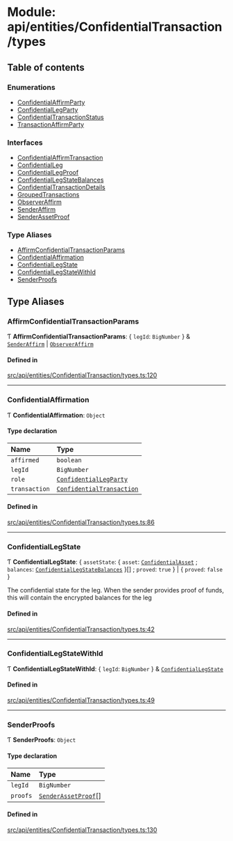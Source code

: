 # Module: api/entities/ConfidentialTransaction/types

## Table of contents

### Enumerations

- [ConfidentialAffirmParty](../wiki/api.entities.ConfidentialTransaction.types.ConfidentialAffirmParty)
- [ConfidentialLegParty](../wiki/api.entities.ConfidentialTransaction.types.ConfidentialLegParty)
- [ConfidentialTransactionStatus](../wiki/api.entities.ConfidentialTransaction.types.ConfidentialTransactionStatus)
- [TransactionAffirmParty](../wiki/api.entities.ConfidentialTransaction.types.TransactionAffirmParty)

### Interfaces

- [ConfidentialAffirmTransaction](../wiki/api.entities.ConfidentialTransaction.types.ConfidentialAffirmTransaction)
- [ConfidentialLeg](../wiki/api.entities.ConfidentialTransaction.types.ConfidentialLeg)
- [ConfidentialLegProof](../wiki/api.entities.ConfidentialTransaction.types.ConfidentialLegProof)
- [ConfidentialLegStateBalances](../wiki/api.entities.ConfidentialTransaction.types.ConfidentialLegStateBalances)
- [ConfidentialTransactionDetails](../wiki/api.entities.ConfidentialTransaction.types.ConfidentialTransactionDetails)
- [GroupedTransactions](../wiki/api.entities.ConfidentialTransaction.types.GroupedTransactions)
- [ObserverAffirm](../wiki/api.entities.ConfidentialTransaction.types.ObserverAffirm)
- [SenderAffirm](../wiki/api.entities.ConfidentialTransaction.types.SenderAffirm)
- [SenderAssetProof](../wiki/api.entities.ConfidentialTransaction.types.SenderAssetProof)

### Type Aliases

- [AffirmConfidentialTransactionParams](../wiki/api.entities.ConfidentialTransaction.types#affirmconfidentialtransactionparams)
- [ConfidentialAffirmation](../wiki/api.entities.ConfidentialTransaction.types#confidentialaffirmation)
- [ConfidentialLegState](../wiki/api.entities.ConfidentialTransaction.types#confidentiallegstate)
- [ConfidentialLegStateWithId](../wiki/api.entities.ConfidentialTransaction.types#confidentiallegstatewithid)
- [SenderProofs](../wiki/api.entities.ConfidentialTransaction.types#senderproofs)

## Type Aliases

### AffirmConfidentialTransactionParams

Ƭ **AffirmConfidentialTransactionParams**: { `legId`: `BigNumber`  } & [`SenderAffirm`](../wiki/api.entities.ConfidentialTransaction.types.SenderAffirm) \| [`ObserverAffirm`](../wiki/api.entities.ConfidentialTransaction.types.ObserverAffirm)

#### Defined in

[src/api/entities/ConfidentialTransaction/types.ts:120](https://github.com/PolymeshAssociation/polymesh-private-sdk/blob/2c6aa0b4/src/api/entities/ConfidentialTransaction/types.ts#L120)

___

### ConfidentialAffirmation

Ƭ **ConfidentialAffirmation**: `Object`

#### Type declaration

| Name | Type |
| :------ | :------ |
| `affirmed` | `boolean` |
| `legId` | `BigNumber` |
| `role` | [`ConfidentialLegParty`](../wiki/api.entities.ConfidentialTransaction.types.ConfidentialLegParty) |
| `transaction` | [`ConfidentialTransaction`](../wiki/api.entities.ConfidentialTransaction.ConfidentialTransaction) |

#### Defined in

[src/api/entities/ConfidentialTransaction/types.ts:86](https://github.com/PolymeshAssociation/polymesh-private-sdk/blob/2c6aa0b4/src/api/entities/ConfidentialTransaction/types.ts#L86)

___

### ConfidentialLegState

Ƭ **ConfidentialLegState**: { `assetState`: { `asset`: [`ConfidentialAsset`](../wiki/api.entities.ConfidentialAsset.ConfidentialAsset) ; `balances`: [`ConfidentialLegStateBalances`](../wiki/api.entities.ConfidentialTransaction.types.ConfidentialLegStateBalances)  }[] ; `proved`: ``true``  } \| { `proved`: ``false``  }

The confidential state for the leg. When the sender provides proof of funds, this will contain the encrypted balances for the leg

#### Defined in

[src/api/entities/ConfidentialTransaction/types.ts:42](https://github.com/PolymeshAssociation/polymesh-private-sdk/blob/2c6aa0b4/src/api/entities/ConfidentialTransaction/types.ts#L42)

___

### ConfidentialLegStateWithId

Ƭ **ConfidentialLegStateWithId**: { `legId`: `BigNumber`  } & [`ConfidentialLegState`](../wiki/api.entities.ConfidentialTransaction.types#confidentiallegstate)

#### Defined in

[src/api/entities/ConfidentialTransaction/types.ts:49](https://github.com/PolymeshAssociation/polymesh-private-sdk/blob/2c6aa0b4/src/api/entities/ConfidentialTransaction/types.ts#L49)

___

### SenderProofs

Ƭ **SenderProofs**: `Object`

#### Type declaration

| Name | Type |
| :------ | :------ |
| `legId` | `BigNumber` |
| `proofs` | [`SenderAssetProof`](../wiki/api.entities.ConfidentialTransaction.types.SenderAssetProof)[] |

#### Defined in

[src/api/entities/ConfidentialTransaction/types.ts:130](https://github.com/PolymeshAssociation/polymesh-private-sdk/blob/2c6aa0b4/src/api/entities/ConfidentialTransaction/types.ts#L130)
